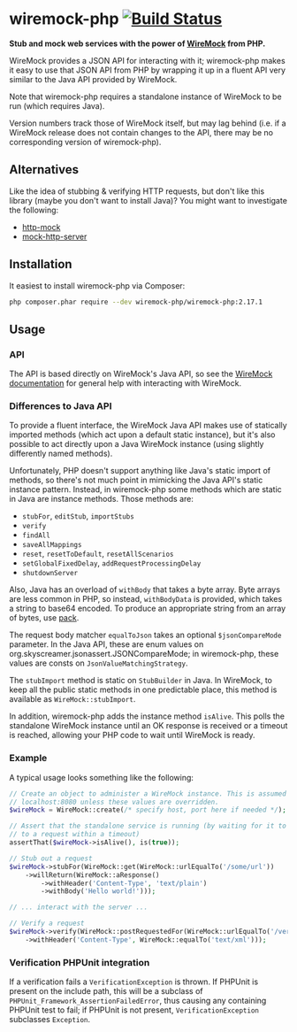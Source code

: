 wiremock-php [![Build Status](https://travis-ci.org/rowanhill/wiremock-php.png?branch=master)](https://travis-ci.org/rowanhill/wiremock-php)
============
**Stub and mock web services with the power of [WireMock](https://github.com/tomakehurst/wiremock) from PHP.**

WireMock provides a JSON API for interacting with it; wiremock-php makes it easy to use that JSON API from PHP by
wrapping it up in a fluent API very similar to the Java API provided by WireMock.

Note that wiremock-php requires a standalone instance of WireMock to be run (which requires Java).

Version numbers track those of WireMock itself, but may lag behind (i.e. if a WireMock release does not contain changes
to the API, there may be no corresponding version of wiremock-php).

Alternatives
------------
Like the idea of stubbing & verifying HTTP requests, but don't like this library (maybe you don't want to install Java)?
You might want to investigate the following:
* [http-mock](https://github.com/InterNations/http-mock)
* [mock-http-server](https://github.com/cepa/mock-http-server)

Installation
------------
It easiest to install wiremock-php via Composer:

```bash
php composer.phar require --dev wiremock-php/wiremock-php:2.17.1
```

Usage
-----
### API
The API is based directly on WireMock's Java API, so see the [WireMock documentation](http://wiremock.org/) for general
help with interacting with WireMock.

### Differences to Java API
To provide a fluent interface, the WireMock Java API makes use of statically imported methods (which act upon a default
static instance), but it's also possible to act directly upon a Java WireMock instance (using slightly differently
named methods).

Unfortunately, PHP doesn't support anything like Java's static import of methods, so there's not much point in mimicking
the Java API's static instance pattern. Instead, in wiremock-php some methods which are static in Java are instance
methods. Those methods are:

- `stubFor`, `editStub`, `importStubs`
- `verify`
- `findAll`
- `saveAllMappings`
- `reset`, `resetToDefault`, `resetAllScenarios`
- `setGlobalFixedDelay`, `addRequestProcessingDelay`
- `shutdownServer`

Also, Java has an overload of `withBody` that takes a byte array. Byte arrays are less common in PHP, so instead,
`withBodyData` is provided, which takes a string to base64 encoded. To produce an appropriate string from an array
of bytes, use [pack](http://php.net/pack).

The request body matcher `equalToJson` takes an optional `$jsonCompareMode` parameter. In the Java API, these are enum
values on org.skyscreamer.jsonassert.JSONCompareMode; in wiremock-php, these values are consts on
`JsonValueMatchingStrategy`.

The `stubImport` method is static on `StubBuilder` in Java. In WireMock, to keep all the public static methods in one
predictable place, this method is available as `WireMock::stubImport`.

In addition, wiremock-php adds the instance method `isAlive`. This polls the standalone WireMock instance until an OK
response is received or a timeout is reached, allowing your PHP code to wait until WireMock is ready.

### Example
A typical usage looks something like the following:
```php
// Create an object to administer a WireMock instance. This is assumed to be at
// localhost:8080 unless these values are overridden.
$wireMock = WireMock::create(/* specify host, port here if needed */);

// Assert that the standalone service is running (by waiting for it to respond
// to a request within a timeout)
assertThat($wireMock->isAlive(), is(true));

// Stub out a request
$wireMock->stubFor(WireMock::get(WireMock::urlEqualTo('/some/url'))
    ->willReturn(WireMock::aResponse()
        ->withHeader('Content-Type', 'text/plain')
        ->withBody('Hello world!')));

// ... interact with the server ...

// Verify a request
$wireMock->verify(WireMock::postRequestedFor(WireMock::urlEqualTo('/verify/this'))
    ->withHeader('Content-Type', WireMock::equalTo('text/xml')));
```

### Verification PHPUnit integration
If a verification fails a `VerificationException` is thrown. If PHPUnit is present on the include path, this will be a
subclass of `PHPUnit_Framework_AssertionFailedError`, thus causing any containing PHPUnit test to fail; if PHPUnit is
not present, `VerificationException` subclasses `Exception`.
